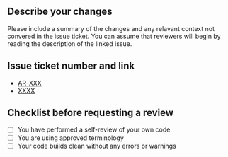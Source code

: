 ## Describe your changes

Please include a summary of the changes and any relavant context not convered in the issue ticket. You can assume that reviewers will begin by reading the description of the linked issue.

## Issue ticket number and link

- [AR-XXX](https://team-1624093970686.atlassian.net/browse/AR-XXX)
- [XXXX](https://github.com/arcana-network/wallet/issues/XXXX)

## Checklist before requesting a review

- [ ] You have performed a self-review of your own code
- [ ] You are using approved terminology
- [ ] Your code builds clean without any errors or warnings
